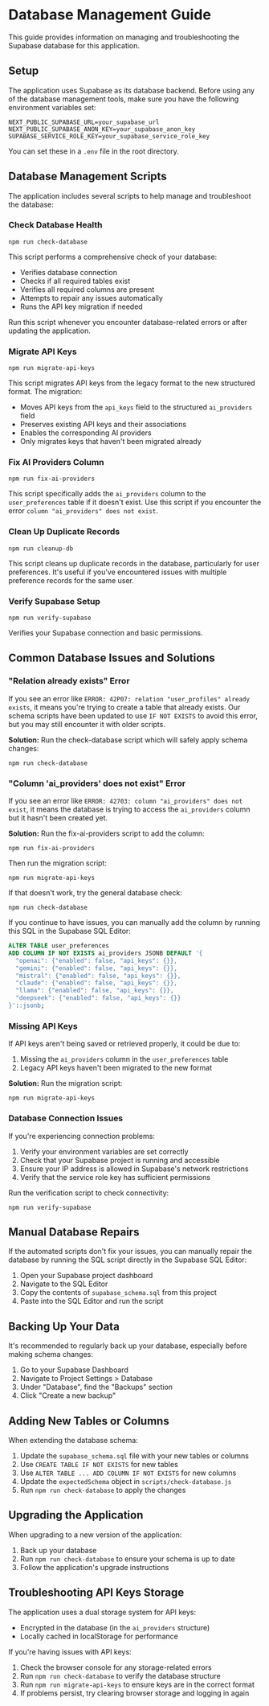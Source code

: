 # Database Management Guide

This guide provides information on managing and troubleshooting the Supabase database for this application.

## Setup

The application uses Supabase as its database backend. Before using any of the database management tools, make sure you have the following environment variables set:

```
NEXT_PUBLIC_SUPABASE_URL=your_supabase_url
NEXT_PUBLIC_SUPABASE_ANON_KEY=your_supabase_anon_key
SUPABASE_SERVICE_ROLE_KEY=your_supabase_service_role_key
```

You can set these in a `.env` file in the root directory.

## Database Management Scripts

The application includes several scripts to help manage and troubleshoot the database:

### Check Database Health

```
npm run check-database
```

This script performs a comprehensive check of your database:
- Verifies database connection
- Checks if all required tables exist
- Verifies all required columns are present
- Attempts to repair any issues automatically
- Runs the API key migration if needed

Run this script whenever you encounter database-related errors or after updating the application.

### Migrate API Keys

```
npm run migrate-api-keys
```

This script migrates API keys from the legacy format to the new structured format. The migration:
- Moves API keys from the `api_keys` field to the structured `ai_providers` field
- Preserves existing API keys and their associations
- Enables the corresponding AI providers
- Only migrates keys that haven't been migrated already

### Fix AI Providers Column

```
npm run fix-ai-providers
```

This script specifically adds the `ai_providers` column to the `user_preferences` table if it doesn't exist. Use this script if you encounter the error `column "ai_providers" does not exist`.

### Clean Up Duplicate Records

```
npm run cleanup-db
```

This script cleans up duplicate records in the database, particularly for user preferences. It's useful if you've encountered issues with multiple preference records for the same user.

### Verify Supabase Setup

```
npm run verify-supabase
```

Verifies your Supabase connection and basic permissions.

## Common Database Issues and Solutions

### "Relation already exists" Error

If you see an error like `ERROR: 42P07: relation "user_profiles" already exists`, it means you're trying to create a table that already exists. Our schema scripts have been updated to use `IF NOT EXISTS` to avoid this error, but you may still encounter it with older scripts.

**Solution:** Run the check-database script which will safely apply schema changes:
```
npm run check-database
```

### "Column 'ai_providers' does not exist" Error

If you see an error like `ERROR: 42703: column "ai_providers" does not exist`, it means the database is trying to access the `ai_providers` column but it hasn't been created yet.

**Solution:** Run the fix-ai-providers script to add the column:
```
npm run fix-ai-providers
```

Then run the migration script:
```
npm run migrate-api-keys
```

If that doesn't work, try the general database check:
```
npm run check-database
```

If you continue to have issues, you can manually add the column by running this SQL in the Supabase SQL Editor:
```sql
ALTER TABLE user_preferences 
ADD COLUMN IF NOT EXISTS ai_providers JSONB DEFAULT '{
  "openai": {"enabled": false, "api_keys": {}},
  "gemini": {"enabled": false, "api_keys": {}},
  "mistral": {"enabled": false, "api_keys": {}},
  "claude": {"enabled": false, "api_keys": {}},
  "llama": {"enabled": false, "api_keys": {}},
  "deepseek": {"enabled": false, "api_keys": {}}
}'::jsonb;
```

### Missing API Keys

If API keys aren't being saved or retrieved properly, it could be due to:
1. Missing the `ai_providers` column in the `user_preferences` table
2. Legacy API keys haven't been migrated to the new format

**Solution:** Run the migration script:
```
npm run migrate-api-keys
```

### Database Connection Issues

If you're experiencing connection problems:

1. Verify your environment variables are set correctly
2. Check that your Supabase project is running and accessible
3. Ensure your IP address is allowed in Supabase's network restrictions
4. Verify that the service role key has sufficient permissions

Run the verification script to check connectivity:
```
npm run verify-supabase
```

## Manual Database Repairs

If the automated scripts don't fix your issues, you can manually repair the database by running the SQL script directly in the Supabase SQL Editor:

1. Open your Supabase project dashboard
2. Navigate to the SQL Editor
3. Copy the contents of `supabase_schema.sql` from this project
4. Paste into the SQL Editor and run the script

## Backing Up Your Data

It's recommended to regularly back up your database, especially before making schema changes:

1. Go to your Supabase Dashboard
2. Navigate to Project Settings > Database
3. Under "Database", find the "Backups" section
4. Click "Create a new backup"

## Adding New Tables or Columns

When extending the database schema:

1. Update the `supabase_schema.sql` file with your new tables or columns
2. Use `CREATE TABLE IF NOT EXISTS` for new tables
3. Use `ALTER TABLE ... ADD COLUMN IF NOT EXISTS` for new columns
4. Update the `expectedSchema` object in `scripts/check-database.js`
5. Run `npm run check-database` to apply the changes

## Upgrading the Application

When upgrading to a new version of the application:

1. Back up your database
2. Run `npm run check-database` to ensure your schema is up to date
3. Follow the application's upgrade instructions

## Troubleshooting API Keys Storage

The application uses a dual storage system for API keys:
- Encrypted in the database (in the `ai_providers` structure)
- Locally cached in localStorage for performance

If you're having issues with API keys:

1. Check the browser console for any storage-related errors
2. Run `npm run check-database` to verify the database structure
3. Run `npm run migrate-api-keys` to ensure keys are in the correct format
4. If problems persist, try clearing browser storage and logging in again 